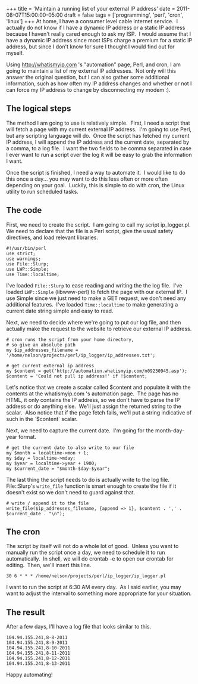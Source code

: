 +++
title = 'Maintain a running list of your external IP address'
date = 2011-08-07T15:00:00-05:00
draft = false
tags = ['programming', 'perl', 'cron', 'linux']
+++
At home, I have a consumer level cable internet service.  I actually do not know if I have a dynamic IP address or a static IP address because I haven't really cared enough to ask my ISP.  I would assume that I have a dynamic IP address since most ISPs charge a premium for a static IP address, but since I don't know for sure I thought I would find out for myself.

Using http://whatismyip.com 's "automation" page, Perl, and cron, I am going to maintain a list of my external IP addresses.  Not only will this answer the original question, but I can also gather some additional information, such as how often my IP address changes and whether or not I can force my IP address to change by disconnecting my modem :).

<!--more-->

## The logical steps

The method I am going to use is relatively simple.  First, I need a script that will fetch a page with my current external IP address.  I'm going to use Perl, but any scripting language will do.  Once the script has fetched my current IP address, I will append the IP address and the current date, separated by a comma, to a log file.  I want the two fields to be comma separated in case I ever want to run a script over the log it will be easy to grab the information I want.

Once the script is finished, I need a way to automate it.  I would like to do this once a day... you may want to do this less often or more often depending on your goal.  Luckily, this is simple to do with cron, the Linux utility to run scheduled tasks.

## The code

First, we need to create the script.  I am going to call my script ip_logger.pl.  We need to declare that the file is a Perl script, give the usual safety directives, and load relevant libraries.

    #!/usr/bin/perl
    use strict;
    use warnings;
    use File::Slurp;
    use LWP::Simple;
    use Time::localtime;

I've loaded `File::Slurp` to ease reading and writing the the log file.  I've loaded `LWP::Simple` (libwww-perl) to fetch the page with our external IP.  I use Simple since we just need to make a GET request, we don't need any additional features.  I've loaded `Time::localtime` to make generating a current date string simple and easy to read.

Next, we need to decide where we're going to put our log file, and then actually make the request to the website to retrieve our external IP address.

    # cron runs the script from your home directory, 
    # so give an absolute path
    my $ip_addresses_filename = '/home/nelson/projects/perl/ip_logger/ip_addresses.txt';

    # get current external ip address
    my $content = get('http://automation.whatismyip.com/n09230945.asp');
    $content = 'Could not pull ip address!' if !$content;

Let's notice that we create a scalar called $content and populate it with the contents at the whatismyip.com 's automation page.  The page has no HTML, it only contains the IP address, so we don't have to parse the IP address or do anything else.  We'll just assign the returned string to the scalar.  Also notice that if the page fetch fails, we'll put a string indicative of such in the `$content` scalar.

Next, we need to capture the current date.  I'm going for the month-day-year format.

    # get the current date to also write to our file
    my $month = localtime->mon + 1;
    my $day = localtime->mday;
    my $year = localtime->year + 1900;
    my $current_date = "$month-$day-$year";

The last thing the script needs to do is actually write to the log file.  File::Slurp's `write_file` function is smart enough to create the file if it doesn't exist so we don't need to guard against that.

    # write / append it to the file
    write_file($ip_addresses_filename, {append => 1}, $content . ',' . $current_date . "\n");

## The cron
The script by itself will not do a whole lot of good.  Unless you want to manually run the script once a day, we need to schedule it to run automatically.  In shell, we will do crontab -e to open our crontab for editing.  Then, we'll insert this line.

    30 6 * * * /home/nelson/projects/perl/ip_logger/ip_logger.pl
I want to run the script at 6:30 AM every day.  As I said earlier, you may want to adjust the interval to something more appropriate for your situation.

## The result

After a few days, I'll have a log file that looks similar to this.

    104.94.155.241,8-8-2011
    104.94.155.241,8-9-2011
    104.94.155.241,8-10-2011
    104.94.155.241,8-11-2011
    104.94.155.241,8-12-2011
    104.94.155.241,8-13-2011

Happy automating!
